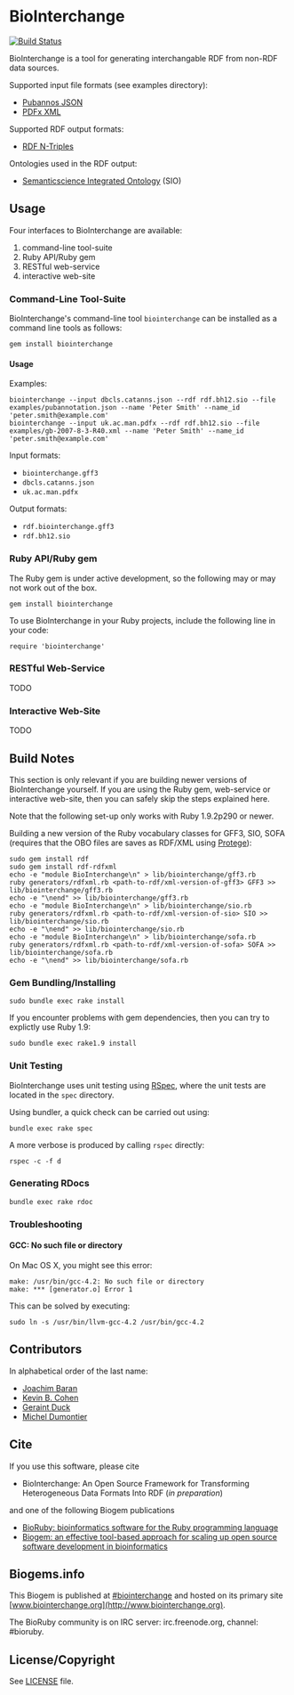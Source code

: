 BioInterchange
==============

[![Build Status](https://secure.travis-ci.org/joejimbo/bioruby-biointerchange.png)](http://travis-ci.org/joejimbo/bioruby-biointerchange)

BioInterchange is a tool for generating interchangable RDF from non-RDF data sources.

Supported input file formats (see examples directory):

* [Pubannos JSON](http://pubannotation.dbcls.jp/)
* [PDFx XML](http://pdfx.cs.man.ac.uk/)

Supported RDF output formats:

* [RDF N-Triples](http://www.w3.org/TR/rdf-testcases/#ntriples)

Ontologies used in the RDF output:

* [Semanticscience Integrated Ontology](http://code.google.com/p/semanticscience/wiki/SIO) (SIO)

Usage
-----

Four interfaces to BioInterchange are available:

1.  command-line tool-suite
2.  Ruby API/Ruby gem
3.  RESTful web-service
4.  interactive web-site

### Command-Line Tool-Suite

BioInterchange's command-line tool `biointerchange` can be installed as a command line tools as follows:

    gem install biointerchange

#### Usage

Examples:

    biointerchange --input dbcls.catanns.json --rdf rdf.bh12.sio --file examples/pubannotation.json --name 'Peter Smith' --name_id 'peter.smith@example.com'
    biointerchange --input uk.ac.man.pdfx --rdf rdf.bh12.sio --file examples/gb-2007-8-3-R40.xml --name 'Peter Smith' --name_id 'peter.smith@example.com'

Input formats:

*  `biointerchange.gff3`
*  `dbcls.catanns.json`
*  `uk.ac.man.pdfx`

Output formats:

*  `rdf.biointerchange.gff3`
*  `rdf.bh12.sio`


### Ruby API/Ruby gem

The Ruby gem is under active development, so the following may or may not work out of the box.

    gem install biointerchange

To use BioInterchange in your Ruby projects, include the following line in your code:

    require 'biointerchange'

### RESTful Web-Service

TODO

### Interactive Web-Site

TODO

Build Notes
-----------

This section is only relevant if you are building newer versions of BioInterchange yourself. If you are using the Ruby gem, web-service or interactive web-site, then you can safely skip the steps explained here.

Note that the following set-up only works with Ruby 1.9.2p290 or newer.

Building a new version of the Ruby vocabulary classes for GFF3, SIO, SOFA (requires that the OBO files are saves as RDF/XML using [Protege](http://protege.stanford.edu)):

    sudo gem install rdf
    sudo gem install rdf-rdfxml
    echo -e "module BioInterchange\n" > lib/biointerchange/gff3.rb
    ruby generators/rdfxml.rb <path-to-rdf/xml-version-of-gff3> GFF3 >> lib/biointerchange/gff3.rb
    echo -e "\nend" >> lib/biointerchange/gff3.rb
    echo -e "module BioInterchange\n" > lib/biointerchange/sio.rb
    ruby generators/rdfxml.rb <path-to-rdf/xml-version-of-sio> SIO >> lib/biointerchange/sio.rb
    echo -e "\nend" >> lib/biointerchange/sio.rb
    echo -e "module BioInterchange\n" > lib/biointerchange/sofa.rb
    ruby generators/rdfxml.rb <path-to-rdf/xml-version-of-sofa> SOFA >> lib/biointerchange/sofa.rb
    echo -e "\nend" >> lib/biointerchange/sofa.rb

### Gem Bundling/Installing

    sudo bundle exec rake install

If you encounter problems with gem dependencies, then you can try to explictly use Ruby 1.9:

    sudo bundle exec rake1.9 install

### Unit Testing

BioInterchange uses unit testing using [RSpec](http://rspec.info), where the unit tests are located in the `spec` directory.

Using bundler, a quick check can be carried out using:

    bundle exec rake spec

A more verbose is produced by calling `rspec` directly:

    rspec -c -f d

### Generating RDocs

    bundle exec rake rdoc

### Troubleshooting

#### GCC: No such file or directory

On Mac OS X, you might see this error:

    make: /usr/bin/gcc-4.2: No such file or directory
    make: *** [generator.o] Error 1

This can be solved by executing:

    sudo ln -s /usr/bin/llvm-gcc-4.2 /usr/bin/gcc-4.2


Contributors
------------

In alphabetical order of the last name:

* [Joachim Baran](http://joachimbaran.wordpress.com)
* [Kevin B. Cohen](http://compbio.ucdenver.edu/Hunter_lab/Cohen/index.shtml)
* [Geraint Duck](http://www.cs.man.ac.uk/~duckg)
* [Michel Dumontier](http://dumontierlab.com)

Cite
----

If you use this software, please cite

* BioInterchange: An Open Source Framework for Transforming Heterogeneous Data Formats Into RDF (_in preparation_)

and one of the following Biogem publications

* [BioRuby: bioinformatics software for the Ruby programming language](http://dx.doi.org/10.1093/bioinformatics/btq475)
* [Biogem: an effective tool-based approach for scaling up open source software development in bioinformatics](http://dx.doi.org/10.1093/bioinformatics/bts080)

Biogems.info
------------

This Biogem is published at [#biointerchange](http://biogems.info/index.html) and hosted on its primary site [www.biointerchange.org](http://www.biointerchange.org).

The BioRuby community is on IRC server: irc.freenode.org, channel: #bioruby.

License/Copyright
-----------------

See [LICENSE](https://raw.github.com/BioInterchange/BioInterchange/master/LICENSE.txt) file.

